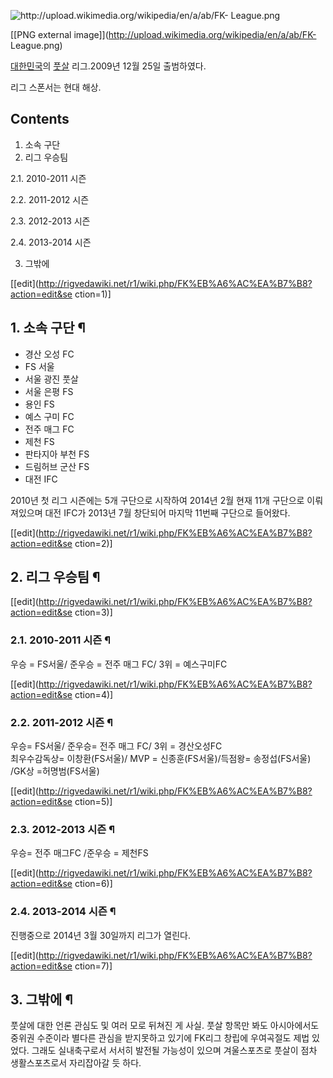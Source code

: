 ![http://upload.wikimedia.org/wikipedia/en/a/ab/FK-
League.png](http://upload.wikimedia.org/wikipedia/en/a/ab/FK-League.png)

[[PNG external image]](http://upload.wikimedia.org/wikipedia/en/a/ab/FK-
League.png)

[대한민국](%EB%8C%80%ED%95%9C%EB%AF%BC%EA%B5%AD.md)의
[풋살](%ED%92%8B%EC%82%B4.md) 리그.2009년 12월 25일 출범하였다.

리그 스폰서는 현대 해상.

## Contents

    

1. 소속 구단 
2. 리그 우승팀 
    

2.1. 2010-2011 시즌

2.2. 2011-2012 시즌

2.3. 2012-2013 시즌

2.4. 2013-2014 시즌

3. 그밖에 

[[edit](http://rigvedawiki.net/r1/wiki.php/FK%EB%A6%AC%EA%B7%B8?action=edit&se
ction=1)]

## 1. 소속 구단 ¶

  * 경산 오성 FC
  * FS 서울
  * 서울 광진 풋살
  * 서울 은평 FS
  * 용인 FS
  * 예스 구미 FC
  * 전주 매그 FC
  * 제천 FS
  * 판타지아 부천 FS
  * 드림허브 군산 FS
  * 대전 IFC  
  
2010년 첫 리그 시즌에는 5개 구단으로 시작하여 2014년 2월 현재 11개 구단으로 이뤄져있으며 대전 IFC가 2013년 7월 창단되어
마지막 11번째 구단으로 들어왔다.  

[[edit](http://rigvedawiki.net/r1/wiki.php/FK%EB%A6%AC%EA%B7%B8?action=edit&se
ction=2)]

## 2. 리그 우승팀 ¶

[[edit](http://rigvedawiki.net/r1/wiki.php/FK%EB%A6%AC%EA%B7%B8?action=edit&se
ction=3)]

### 2.1. 2010-2011 시즌 ¶

우승 = FS서울/ 준우승 = 전주 매그 FC/ 3위 = 예스구미FC

  

[[edit](http://rigvedawiki.net/r1/wiki.php/FK%EB%A6%AC%EA%B7%B8?action=edit&se
ction=4)]

### 2.2. 2011-2012 시즌 ¶

우승= FS서울/ 준우승= 전주 매그 FC/ 3위 = 경산오성FC  
최우수감독상= 이창환(FS서울)/ MVP = 신종훈(FS서울)/득점왕= 송정섭(FS서울)  
/GK상 =허명범(FS서울)

[[edit](http://rigvedawiki.net/r1/wiki.php/FK%EB%A6%AC%EA%B7%B8?action=edit&se
ction=5)]

### 2.3. 2012-2013 시즌 ¶

우승= 전주 매그FC /준우승 = 제천FS

[[edit](http://rigvedawiki.net/r1/wiki.php/FK%EB%A6%AC%EA%B7%B8?action=edit&se
ction=6)]

### 2.4. 2013-2014 시즌 ¶

진행중으로 2014년 3월 30일까지 리그가 열린다.

  

[[edit](http://rigvedawiki.net/r1/wiki.php/FK%EB%A6%AC%EA%B7%B8?action=edit&se
ction=7)]

## 3. 그밖에 ¶

풋살에 대한 언론 관심도 및 여러 모로 뒤쳐진 게 사실. 풋살 항목만 봐도 아시아에서도 중위권 수준이라 별다른 관심을 받지못하고 있기에
FK리그 창립에 우여곡절도 제법 있었다. 그래도 실내축구로서 서서히 발전될 가능성이 있으며 겨울스포츠로 풋살이 점차 생활스포츠로서 자리잡아갈
듯 하다.


